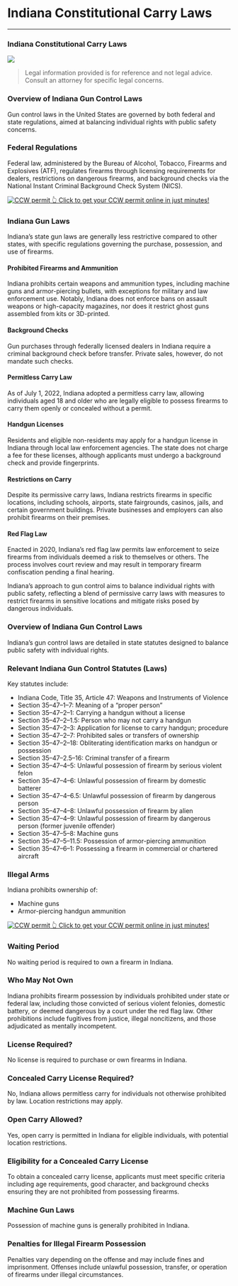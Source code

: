 # Indiana Constitutional Carry Laws

* * *

### Indiana Constitutional Carry Laws

![](https://cdn-images-1.medium.com/max/1200/1*InjqwFRxBgFT1A9R-64ycg.png)

> Legal information provided is for reference and not legal advice. Consult an attorney for specific legal concerns.

### Overview of Indiana Gun Control Laws

Gun control laws in the United States are governed by both federal and state regulations, aimed at balancing individual rights with public safety concerns.

### Federal Regulations

Federal law, administered by the Bureau of Alcohol, Tobacco, Firearms and Explosives (ATF), regulates firearms through licensing requirements for dealers, restrictions on dangerous firearms, and background checks via the National Instant Criminal Background Check System (NICS).

<a href="https://serp.ly/ccw">
<div>
    <img src="https://cdn-images-1.medium.com/max/1200/1*aCmvRhaa5Xjz4zDZxHzAjg.png" alt="CCW permit">
    👆 Click to get your CCW permit online in just minutes!
</div>
</a>

### Indiana Gun Laws

Indiana’s state gun laws are generally less restrictive compared to other states, with specific regulations governing the purchase, possession, and use of firearms.

#### Prohibited Firearms and Ammunition

Indiana prohibits certain weapons and ammunition types, including machine guns and armor-piercing bullets, with exceptions for military and law enforcement use. Notably, Indiana does not enforce bans on assault weapons or high-capacity magazines, nor does it restrict ghost guns assembled from kits or 3D-printed.

#### Background Checks

Gun purchases through federally licensed dealers in Indiana require a criminal background check before transfer. Private sales, however, do not mandate such checks.

#### Permitless Carry Law

As of July 1, 2022, Indiana adopted a permitless carry law, allowing individuals aged 18 and older who are legally eligible to possess firearms to carry them openly or concealed without a permit.

#### Handgun Licenses

Residents and eligible non-residents may apply for a handgun license in Indiana through local law enforcement agencies. The state does not charge a fee for these licenses, although applicants must undergo a background check and provide fingerprints.

#### Restrictions on Carry

Despite its permissive carry laws, Indiana restricts firearms in specific locations, including schools, airports, state fairgrounds, casinos, jails, and certain government buildings. Private businesses and employers can also prohibit firearms on their premises.

#### Red Flag Law

Enacted in 2020, Indiana’s red flag law permits law enforcement to seize firearms from individuals deemed a risk to themselves or others. The process involves court review and may result in temporary firearm confiscation pending a final hearing.

Indiana’s approach to gun control aims to balance individual rights with public safety, reflecting a blend of permissive carry laws with measures to restrict firearms in sensitive locations and mitigate risks posed by dangerous individuals.

### Overview of Indiana Gun Control Laws

Indiana’s gun control laws are detailed in state statutes designed to balance public safety with individual rights.

### Relevant Indiana Gun Control Statutes (Laws)

Key statutes include:

  * Indiana Code, Title 35, Article 47: Weapons and Instruments of Violence
  * Section 35–47–1–7: Meaning of a “proper person”
  * Section 35–47–2–1: Carrying a handgun without a license
  * Section 35–47–2–1.5: Person who may not carry a handgun
  * Section 35–47–2–3: Application for license to carry handgun; procedure
  * Section 35–47–2–7: Prohibited sales or transfers of ownership
  * Section 35–47–2–18: Obliterating identification marks on handgun or possession
  * Section 35–47–2.5–16: Criminal transfer of a firearm
  * Section 35–47–4–5: Unlawful possession of firearm by serious violent felon
  * Section 35–47–4–6: Unlawful possession of firearm by domestic batterer
  * Section 35–47–4–6.5: Unlawful possession of firearm by dangerous person
  * Section 35–47–4–8: Unlawful possession of firearm by alien
  * Section 35–47–4–9: Unlawful possession of firearm by dangerous person (former juvenile offender)
  * Section 35–47–5–8: Machine guns
  * Section 35–47–5–11.5: Possession of armor-piercing ammunition
  * Section 35–47–6–1: Possessing a firearm in commercial or chartered aircraft



### Illegal Arms

Indiana prohibits ownership of:

  * Machine guns
  * Armor-piercing handgun ammunition



<a href="https://serp.ly/ccw">
<div>
    <img src="https://cdn-images-1.medium.com/max/1200/1*TMCVgNoKp2NAtvLSAMkaJg.png" alt="CCW permit">
    👆 Click to get your CCW permit online in just minutes!
</div>
</a>


### Waiting Period

No waiting period is required to own a firearm in Indiana.

### Who May Not Own

Indiana prohibits firearm possession by individuals prohibited under state or federal law, including those convicted of serious violent felonies, domestic battery, or deemed dangerous by a court under the red flag law. Other prohibitions include fugitives from justice, illegal noncitizens, and those adjudicated as mentally incompetent.

### License Required?

No license is required to purchase or own firearms in Indiana.

### Concealed Carry License Required?

No, Indiana allows permitless carry for individuals not otherwise prohibited by law. Location restrictions may apply.

### Open Carry Allowed?

Yes, open carry is permitted in Indiana for eligible individuals, with potential location restrictions.

### Eligibility for a Concealed Carry License

To obtain a concealed carry license, applicants must meet specific criteria including age requirements, good character, and background checks ensuring they are not prohibited from possessing firearms.

### Machine Gun Laws

Possession of machine guns is generally prohibited in Indiana.

### Penalties for Illegal Firearm Possession

Penalties vary depending on the offense and may include fines and imprisonment. Offenses include unlawful possession, transfer, or operation of firearms under illegal circumstances.


